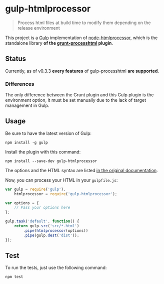 # gulp-htmlprocessor

> Process html files at build time to modify them depending on the release environment

This project is a [Gulp](http://gulpjs.com/) implementation of [node-htmlprocessor](https://github.com/dciccale/node-htmlprocessor), which is the standalone library __of the [grunt-processhtml](https://github.com/dciccale/grunt-processhtml) plugin__.

## Status

Currently, as of v0.3.3 __every features__ of gulp-processhtml __are supported__.

### Differences

The only difference between the Grunt plugin and this Gulp plugin is the environment option, it must be set manually due to the lack of target management in Gulp.

## Usage

Be sure to have the latest version of Gulp:

```shell
npm install -g gulp
```

Install the plugin with this command:

```shell
npm install --save-dev gulp-htmlprocessor
```

The options and the HTML syntax are listed [in the original documentation](https://github.com/dciccale/grunt-processhtml#readme).

Now, you can process your HTML in your `gulpfile.js`:

```js
var gulp = require('gulp'),
    htmlprocessor = require('gulp-htmlprocessor');

var options = {
    // Pass your options here
};

gulp.task('default', function() {
    return gulp.src('src/*.html')
        .pipe(htmlprocessor(options))
        .pipe(gulp.dest('dist'));
});
```

## Test

To run the tests, just use the following command:

```shell
npm test
```